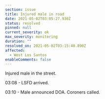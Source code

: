 ```yaml
---
section: issue
title: Injured male in road
date: 2021-05-02T03:05:27.930Z
status: resolved
pinned: null
current_severity: ok
max_severity: monitoring
duration: ""
resolved_on: 2021-05-02T03:15:40.890Z
affected:
  - West Los Santos
enableComments: false
---
```

Injured male in the street.

03:08 - LSFD arrived.

03:10 - Male announced DOA. Coroners called.
